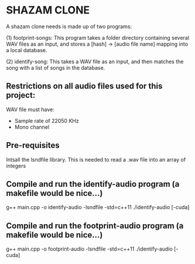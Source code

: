SHAZAM CLONE
=================

A shazam clone needs is made up of two programs:

(1) footprint-songs: This program takes a folder directory containing several WAV files as an input, and stores a [hash] -> [audio file name] mapping into a local database.

(2) identify-song: This takes a WAV file as an input, and then matches the song with a list of songs in the database.

Restrictions on all audio files used for this project:
------------------------------------------
WAV file must have:
- Sample rate of 22050 KHz
- Mono channel

Pre-requisites
---------------
Intsall the lsndfile library. This is needed to read a .wav file into an array of integers

Compile and run the identify-audio program (a makefile would be nice...)
----------------------------------------------------------------------------
g++ main.cpp -o identify-audio -lsndfile -std=c++11
./identify-audio [-cuda]

Compile and run the footprint-audio program (a makefile would be nice...)
----------------------------------------------------------------------------
g++ main.cpp -o footprint-audio -lsndfile -std=c++11
./identify-audio [-cuda]